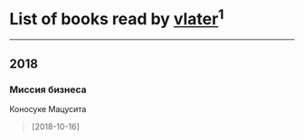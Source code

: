 # List of books read by [vlater](http://vk.com/id3237887)<sup>1</sup>
---

## 2018

### Миссия бизнеса
Коносуке Мацусита
> [2018-10-16] 



